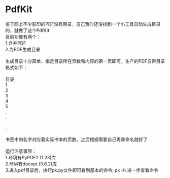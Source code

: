 PdfKit
======

鉴于网上不少影印的PDF没有目录，自己暂时还没找到一个小工具自动生成目录的，就做了这个PdfKit<br>
目前功能有两个：<br>
1.合并PDF<br>
2.为PDF生成目录<br>
<br>
生成目录十分简单，指定目录所在页数和内容的第一页即可，生产的PDF自带目录格式如下：<br>
<br>
目录<br>
1<br>
2<br>
3<br>
4<br>
5<br>
.<br>
.<br>
.<br>
.<br>
<br>
书签中的名字对应着实际书本的页数，之后根据需要自己再重命名就好了<br>
<br>
运行注意事项：<br>
1.环境有PyPDF2 (1.23)库<br>
2.环境有docopt (0.6.2)库<br>
3.进入pdf目录后，执行pk.py文件即可看到基本的命令, pk -h 进一步查看命令<br>
